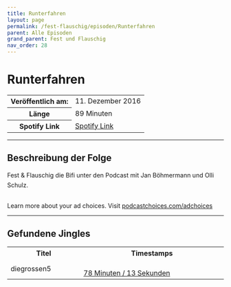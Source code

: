 ```yaml
---
title: Runterfahren
layout: page
permalink: /fest-flauschig/episoden/Runterfahren
parent: Alle Episoden
grand_parent: Fest und Flauschig
nav_order: 28
---
```


# Runterfahren
<table class="resp-table dcf-table dcf-table-responsive dcf-table-bordered dcf-table-striped dcf-w-100%">
                    <tbody>
                        <tr>
                            <th scope="row">Veröffentlich am:</th>
                            <td data-label="Veröffentlich am:">11. Dezember 2016</td>
                        </tr>
                        <tr>
                            <th scope="row">Länge </th>
                            <td data-label="Länge ">89 Minuten</td>
                        </tr><tr>
                                <th scope="row">Spotify Link</th>
                                <td data-label="Spotify Link"><a href="https://open.spotify.com/episode/5gS6ID7ZdJkm1v4tMxVeFD">Spotify Link</a></td>
                            </tr></tbody>
                </table>

***

## Beschreibung der Folge

<div>
Fest &amp; Flauschig die Bifi unter den Podcast mit Jan Böhmermann und Olli Schulz. <br>  <br> <p> </p><p>Learn more about your ad choices. Visit <a href="https://podcastchoices.com/adchoices">podcastchoices.com/adchoices</a></p>  
</div>

***

## Gefundene Jingles

<table style="display: table;">
                                    <tr>
                                        <th class="tableColumnTitle">Titel</th>
                                        <th class="tableColumnTimestamps">Timestamps</th>
                                    </tr>
                                    <tr>
                                <td markdown="span"  class="tableColumnTitle">diegrossen5</td>
                                <td markdown="span" class="tableColumnTimestamps">
                                <br>
                                <a href="https://open.spotify.com/episode/5gS6ID7ZdJkm1v4tMxVeFD?t=4693">
                                78 Minuten / 13 Sekunden</a>
                                </td></tr></table>
